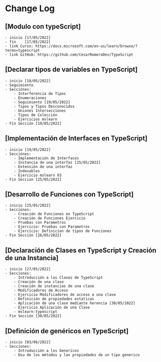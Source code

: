 # Change Log

## [Modulo con typeScript]

    - inicio [17/05/2022]
    - fín    [17/05/2022]
    - link Curso: https://docs.microsoft.com/en-us/learn/browse/?terms=typescript
    - link GitHub: https://github.com/CesarRomeroDev/TypeScript

## [Declarar tipos de variables en TypeScript]

    - inicio [18/05/2022]
    - Seguimiento
    - Secciónes:
        - Interferencia de Tipos
        - Enumeraciones
        - Seguimiento [19/05/2022]
        - Tipos y Tipos Desconocidos
        - Uniones Intersecciones
        - Tipos de Colección
        - Ejercicios mslearn
    - Fín Sección [19/05/2022] 

## [Implementación de Interfaces en TypeScript]

    - inicio [19/05/2022]
    - Secciónes:
        - Implementación de Interfaces
        - Instancia de una interfaz [25/05/2022]
        - Extensión de una interfaz
        - Indexables
        - Ejercicio mslearn 03
    - Fin Seccion [25/05/2022]

## [Desarrollo de Funciones con TypeScript]

    - inicio [25/05/2022]
    - Secciónes:
        - Creación de Funciones en TypeScript
        - Creación de Funciones Ejercicio
        - Pruebas con Parametros
        - Ejercicio: Pruebas con Parametros
        - Ejercicio: Definicion de tipos de Funciones
    - Fin Sección [26/05/2022]

## [Declaración de Clases en TypeScript y Creación de una Instancia]

    - inicio [27/05/2022]
    - Secciones:
        - Introducción a las Clases de TypeScript
        - Creación de una clase
        - Creación de instancias de una clase
        - Modificadores de Acceso
        - Ejercicio Modificadores de acceso a una clase
        - Definición de propiedades estaticas
        - Aplicación de una clase mediante herencia [30/05/2022]
        - Ejercicio Aplicación de una Clase
        - mslearn-typescript
    - Fin Sección [30/05/2022]

## [Definición de genéricos en TypeScript]

    - inicio [03/06/2022]
    - Secciones:
        - Introducción a los Genericos
        - Usu de los métodos y las propiedades de un tipo generico